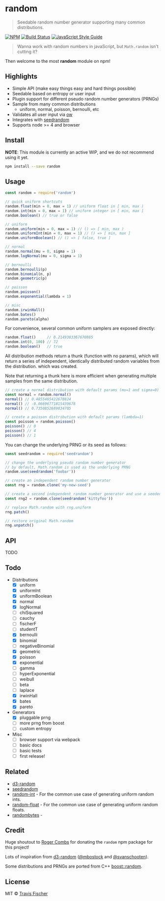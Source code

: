 # random

> Seedable random number generator supporting many common distributions.

[![NPM](https://img.shields.io/npm/v/random.svg)](https://www.npmjs.com/package/random) [![Build Status](https://travis-ci.com/transitive-bullshit/random.svg?branch=master)](https://travis-ci.com/transitive-bullshit/random) [![JavaScript Style Guide](https://img.shields.io/badge/code_style-standard-brightgreen.svg)](https://standardjs.com)

> Wanna work with random numbers in javaScript, but `Math.random` isn't cutting it?

Then welcome to the most **random** module on npm!

## Highlights

- Simple API (make easy things easy and hard things possible)
- Seedable based on entropy or user input
- Plugin support for different pseudo random number generators (PRNGs)
- Sample from many common distributions
  - uniform, normal, poisson, bernoulli, etc
- Validates all user input via [ow](https://github.com/sindresorhus/ow)
- Integrates with [seedrandom](https://github.com/davidbau/seedrandom)
- Supports node >= 4 and browser

## Install

**NOTE**: This module is currently an active WIP, and we do not recommend using it yet.

```bash
npm install --save random
```

## Usage

```js
const random = require('random')

// quick uniform shortcuts
random.float(min = 0, max = 1) // uniform float in [ min, max )
random.int(min = 0, max = 1) // uniform integer in [ min, max ]
random.boolean() // true or false

// uniform
random.uniform(min = 0, max = 1) // () => [ min, max )
random.uniformInt(min = 0, max = 1) // () => [ min, max ]
random.uniformBoolean() // () => [ false, true ]

// normal
random.normal(mu = 0, sigma = 1)
random.logNormal(mu = 0, sigma = 1)

// bernoulli
random.bernoulli(p)
random.binomial(n, p)
random.geometric(p)

// poisson
random.poisson()
random.exponential(lambda = 1)

// misc
random.irwinHall()
random.bates()
random.pareto(alpha)
```

For convenience, several common uniform samplers are exposed directly:

```js
random.float()     // 0.2149383367670885
random.int(0, 100) // 72
random.boolean()   // true
```

All distribution methods return a thunk (function with no params), which will return
a series of independent, identically distributed random variables from the distribution.
which was created.

Note that returning a thunk here is more efficient when generating multiple
samples from the same distribution.

```js
// create a normal distribution with default params (mu=1 and sigma=0)
const normal = random.normal()
normal() // 0.4855465422678824
normal() // -0.06696771815439678
normal() // 0.7350852689834705

// create a poisson distribution with default params (lambda=1)
const poisson = random.poisson()
poisson() // 0
poisson() // 4
poisson() // 1
```

You can change the underlying PRNG or its seed as follows:

```js
const seedrandom = require('seedrandom')

// change the underlying pseudo random number generator
// by default, Math.random is used as the underlying PRNG
random.use(seedrandom('foobar'))

// create an independent random number generator
const rng = random.clone('my-new-seed')

// create a second independent random number generator and use a seeded PRNG
const rng2 = random.clone(seedrandom('kittyfoo'))

// replace Math.random with rng.uniform
rng.patch()

// restore original Math.random
rng.unpatch()
```

## API

TODO

## Todo

- Distributions
  - [x] uniform
  - [x] uniformInt
  - [x] uniformBoolean
  - [x] normal
  - [x] logNormal
  - [ ] chiSquared
  - [ ] cauchy
  - [ ] fischerF
  - [ ] studentT
  - [x] bernoulli
  - [x] binomial
  - [ ] negativeBinomial
  - [x] geometric
  - [x] poisson
  - [x] exponential
  - [ ] gamma
  - [ ] hyperExponential
  - [ ] weibull
  - [ ] beta
  - [ ] laplace
  - [x] irwinHall
  - [x] bates
  - [x] pareto

- Generators
  - [x] pluggable prng
  - [ ] more prng from boost
  - [ ] custom entropy

- Misc
  - [ ] browser support via webpack
  - [ ] basic docs
  - [ ] basic tests
  - [ ] first release!

## Related

- [d3-random](https://github.com/d3/d3-random)
- [seedrandom](https://github.com/davidbau/seedrandom)
- [random-int](https://github.com/sindresorhus/random-int) - For the common use case of generating uniform random ints.
- [random-float](https://github.com/sindresorhus/random-float) - For the common use case of generating uniform random floats.
- [randombytes](https://github.com/crypto-browserify/randombytes) -

## Credit

Huge shoutout to [Roger Combs](https://github.com/rcombs) for donating the `random` npm package for this project!

Lots of inspiration from [d3-random](https://github.com/d3/d3-random) ([@mbostock](https://github.com/mbostock) and [@svanschooten](https://github.com/svanschooten)).

Some distributions and PRNGs are ported from C++ [boost::random](https://www.boost.org/doc/libs/1_66_0/doc/html/boost_random/reference.html#boost_random.reference.distributions).

## License

MIT © [Travis Fischer](https://github.com/transitive-bullshit)
